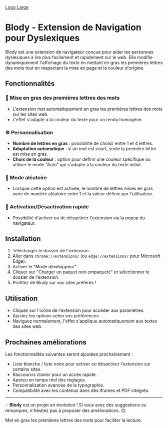 [Logo Large](https://github.com/user-attachments/assets/5ca144f6-f9bc-4121-a982-74c379da3a53)
# Blody - Extension de Navigation pour Dyslexiques

Blody est une extension de navigateur conçue pour aider les personnes dyslexiques à lire plus facilement et rapidement sur le web. Elle modifie dynamiquement l'affichage du texte en mettant en gras les premières lettres des mots tout en respectant la mise en page et la couleur d'origine.

## Fonctionnalités

### 📌 Mise en gras des premières lettres des mots
- L'extension met automatiquement en gras les premières lettres des mots sur les sites web.
- L'effet s'adapte à la couleur du texte pour un rendu homogène.

### ⚙️ Personnalisation
- **Nombre de lettres en gras** : possibilité de choisir entre 1 et 4 lettres.
- **Adaptation automatique** : si un mot est court, seule la première lettre est mise en gras.
- **Choix de la couleur** : option pour définir une couleur spécifique ou utiliser le mode "Auto" qui s'adapte à la couleur du texte initial.

### 🎲 Mode aléatoire
- Lorsque cette option est activée, le nombre de lettres mises en gras varie de manière aléatoire entre 1 et la valeur définie par l'utilisateur.

### 🔘 Activation/Désactivation rapide
- Possibilité d'activer ou de désactiver l'extension via la popup du navigateur.

## Installation
1. Télécharger le dossier de l'extension.
2. Aller dans `chrome://extensions/` (ou `edge://extensions/` pour Microsoft Edge).
3. Activer le "Mode développeur".
4. Cliquer sur "Charger un paquet non empaqueté" et sélectionner le dossier de l'extension.
5. Profitez de Blody sur vos sites préférés !

## Utilisation
- Cliquez sur l'icône de l'extension pour accéder aux paramètres.
- Ajustez les options selon vos préférences.
- Naviguez normalement, l'effet s'applique automatiquement aux textes des sites web.

## Prochaines améliorations
Les fonctionnalités suivantes seront ajoutées prochainement :
- Liste blanche / liste noire pour activer ou désactiver l'extension sur certains sites.
- Raccourcis clavier pour un accès rapide.
- Aperçu en temps réel des réglages.
- Personnalisation avancée de la typographie.
- Compatibilité avec les contenus dans des iframes et PDF intégrés.

---
💡 **Blody** est un projet en évolution ! Si vous avez des suggestions ou remarques, n'hésitez pas à proposer des améliorations. 😊

Met en gras les premières lettres des mots pour faciliter la lecture.
